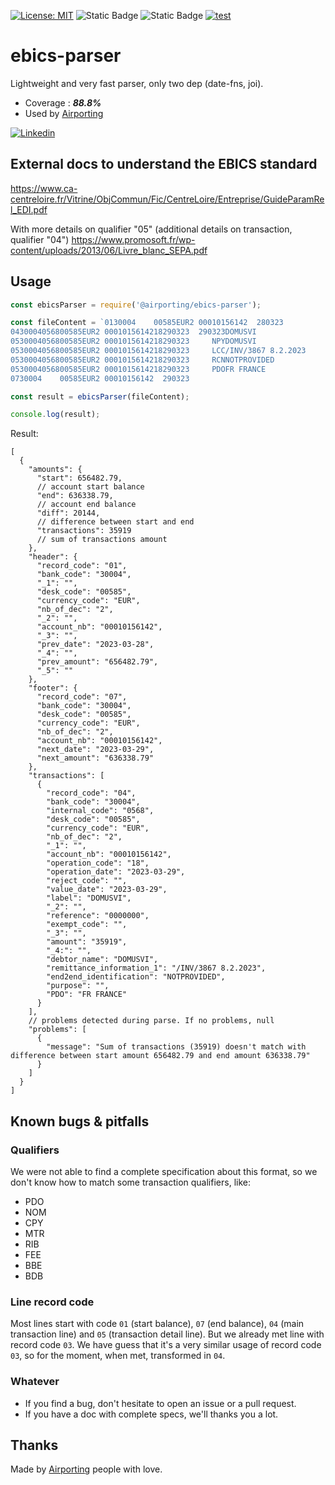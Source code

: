 [![License: MIT](https://img.shields.io/badge/License-MIT-yellow.svg)](https://opensource.org/licenses/MIT)
![Static Badge](https://img.shields.io/badge/coverage-88.8-brightgreen)
![Static Badge](https://img.shields.io/badge/release-1.13.2-blue)
[![test](https://github.com/airporting/ebics-parser/actions/workflows/test.yml/badge.svg)](https://github.com/airporting/ebics-parser/actions/workflows/test.yml)

# ebics-parser

Lightweight and very fast parser, only two dep (date-fns, joi).

* Coverage : **_88.8%_**
* Used by [Airporting](https://www.airporting.com)

[![Linkedin](https://img.shields.io/badge/LinkedIn-0077B5?style=for-the-badge&logo=linkedin&logoColor=white)](https://www.linkedin.com/company/airporting)

## External docs to understand the EBICS standard

https://www.ca-centreloire.fr/Vitrine/ObjCommun/Fic/CentreLoire/Entreprise/GuideParamRel_EDI.pdf

With more details on qualifier "05" (additional details on transaction, qualifier "04")
https://www.promosoft.fr/wp-content/uploads/2013/06/Livre_blanc_SEPA.pdf

## Usage

```javascript
const ebicsParser = require('@airporting/ebics-parser');

const fileContent = `0130004    00585EUR2 00010156142  280323                                                  0000006564827I
0430004056800585EUR2 0001015614218290323  290323DOMUSVI                          0000000  0000000359190{
0530004056800585EUR2 0001015614218290323     NPYDOMUSVI
0530004056800585EUR2 0001015614218290323     LCC/INV/3867 8.2.2023
0530004056800585EUR2 0001015614218290323     RCNNOTPROVIDED
0530004056800585EUR2 0001015614218290323     PDOFR FRANCE
0730004    00585EUR2 00010156142  290323                                                  0000006363387I`;

const result = ebicsParser(fileContent);

console.log(result);
```

Result:

```json5
[
  {
    "amounts": {
      "start": 656482.79,
      // account start balance
      "end": 636338.79,
      // account end balance
      "diff": 20144,
      // difference between start and end
      "transactions": 35919
      // sum of transactions amount
    },
    "header": {
      "record_code": "01",
      "bank_code": "30004",
      "_1": "",
      "desk_code": "00585",
      "currency_code": "EUR",
      "nb_of_dec": "2",
      "_2": "",
      "account_nb": "00010156142",
      "_3": "",
      "prev_date": "2023-03-28",
      "_4": "",
      "prev_amount": "656482.79",
      "_5": ""
    },
    "footer": {
      "record_code": "07",
      "bank_code": "30004",
      "desk_code": "00585",
      "currency_code": "EUR",
      "nb_of_dec": "2",
      "account_nb": "00010156142",
      "next_date": "2023-03-29",
      "next_amount": "636338.79"
    },
    "transactions": [
      {
        "record_code": "04",
        "bank_code": "30004",
        "internal_code": "0568",
        "desk_code": "00585",
        "currency_code": "EUR",
        "nb_of_dec": "2",
        "_1": "",
        "account_nb": "00010156142",
        "operation_code": "18",
        "operation_date": "2023-03-29",
        "reject_code": "",
        "value_date": "2023-03-29",
        "label": "DOMUSVI",
        "_2": "",
        "reference": "0000000",
        "exempt_code": "",
        "_3": "",
        "amount": "35919",
        "_4:": "",
        "debtor_name": "DOMUSVI",
        "remittance_information_1": "/INV/3867 8.2.2023",
        "end2end_identification": "NOTPROVIDED",
        "purpose": "",
        "PDO": "FR FRANCE"
      }
    ],
    // problems detected during parse. If no problems, null
    "problems": [
      {
        "message": "Sum of transactions (35919) doesn't match with difference between start amount 656482.79 and end amount 636338.79"
      }
    ]
  }
]
```

## Known bugs & pitfalls

### Qualifiers

We were not able to find a complete specification about this format, so we don't know how to match some transaction qualifiers, like:

- PDO
- NOM
- CPY
- MTR
- RIB
- FEE
- BBE
- BDB

### Line record code

Most lines start with code `01` (start balance), `07` (end balance), `04` (main transaction line) and `05` (transaction detail line). But we already met line
with record code `03`. We have guess that it's a very similar usage of record code `03`, so for the moment, when met, transformed in `04`.

### Whatever

- If you find a bug, don't hesitate to open an issue or a pull request.
- If you have a doc with complete specs, we'll thanks you a lot.

## Thanks

Made by [Airporting](https://www.airporting.com) people with love.

